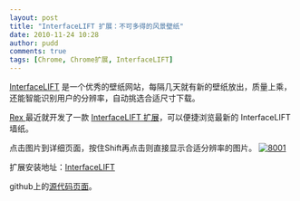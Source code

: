 ```yaml
---
layout: post
title: "InterfaceLIFT 扩展：不可多得的风景壁纸"
date: 2010-11-24 10:28
author: pudd
comments: true
tags: [Chrome, Chrome扩展, InterfaceLIFT]
---
```

[InterfaceLIFT](http://interfacelift.com/wallpaper_beta/downloads/date/any/) 是一个优秀的壁纸网站，每隔几天就有新的壁纸放出，质量上乘，还能智能识别用户的分辨率，自动挑选合适尺寸下载。

[Rex ](https://twitter.com/rex_zhasm)最近就开发了一款 [InterfaceLIFT 扩展](https://chrome.google.com/extensions/detail/mbjgcjboklakkakmmjihghnlcmbiojpa)，可以便捷浏览最新的 InterfaceLIFT 墙纸。

点击图片到详细页面，按住Shift再点击则直接显示合适分辨率的图片。
<a href="http://img.chromi.org/2010/11/8001.png">![](http://img.chromi.org/2010/11/8001.png "8001")</a>

扩展安装地址：[InterfaceLIFT](https://chrome.google.com/extensions/detail/mbjgcjboklakkakmmjihghnlcmbiojpa)

github上的[源代码页面](https://github.com/zhasm/wallpaper)。

